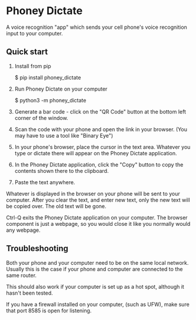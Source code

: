 # Phoney Dictate

A voice recognition "app" which sends your cell phone's voice recognition input to your computer.

## Quick start

1. Install from pip

	$ pip install phoney_dictate

2. Run Phoney Dictate on your computer

	$ python3 -m phoney_dictate

3. Generate a bar code - click on the "QR Code" button at the bottom left
corner of the window.

4. Scan the code with your phone and open the link in your browser. (You may
have to use a tool like "Binary Eye")

5. In your phone's browser, place the cursor in the text area. Whatever you
type or dictate there will appear on the Phoney Dictate application.

6. In the Phoney Dictate application, click the "Copy" button to copy the contents
shown there to the clipboard.

7. Paste the text anywhere.

Whatever is displayed in the browser on your phone will be sent to your
computer. After you clear the text, and enter new text, only the new text will
be copied over. The old text will be gone.

Ctrl-Q exits the Phoney Dictate application on your computer. The browser component
is just a webpage, so you would close it like you normally would any webpage.

## Troubleshooting

Both your phone and your computer need to be on the same local network. Usually
this is the case if your phone and computer are connected to the same router.

This should also work if your computer is set up as a hot spot, although it
hasn't been tested.

If you have a firewall installed on your computer, (such as UFW), make sure
that port 8585 is open for listening.

